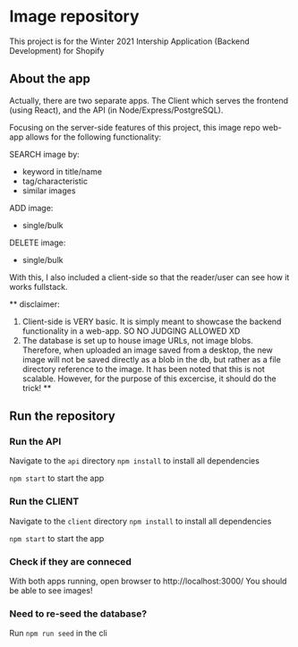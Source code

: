 # Image repository

This project is for the Winter 2021 Intership Application (Backend Development) for Shopify

## About the app

Actually, there are two separate apps. The Client which serves the frontend (using React), and the API (in Node/Express/PostgreSQL).

Focusing on the server-side features of this project, this image repo web-app allows for the following functionality:

SEARCH image by:
- keyword in title/name
- tag/characteristic
- similar images

ADD image:
- single/bulk

DELETE image:
- single/bulk

With this, I also included a client-side so that the reader/user can see how it works fullstack.

\*\* disclaimer:

1. Client-side is VERY basic. It is simply meant to showcase the backend functionality in a web-app. SO NO JUDGING ALLOWED XD
2. The database is set up to house image URLs, not image blobs. Therefore, when uploaded an image saved from a desktop, the new image will not be saved directly as a blob in the db, but rather as a file directory reference to the image. It has been noted that this is not scalable. However, for the purpose of this excercise, it should do the trick!
   \*\*

## Run the repository

### Run the API

Navigate to the `api` directory
`npm install` to install all dependencies

`npm start` to start the app

### Run the CLIENT

Navigate to the `client` directory
`npm install` to install all dependencies

`npm start` to start the app

### Check if they are conneced

With both apps running, open browser to http://localhost:3000/
You should be able to see images!

### Need to re-seed the database?
Run ```npm run seed``` in the cli
